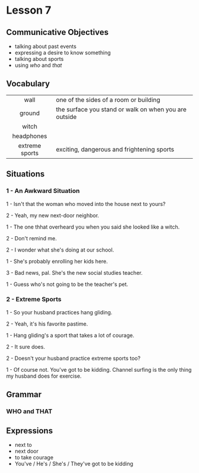 # Lesson 7

## Communicative Objectives
- talking about past events
- expressing a desire to know something
- talking about sports
- using *who* and *that*



## Vocabulary

|||
|:---:|---|
| wall | one of the sides of a room or building |
| ground | the surface you stand or walk on when you are outside |
| witch | |
| headphones | |
| extreme sports | exciting, dangerous and frightening sports |



## Situations
### 1 - An Awkward Situation
1 - Isn't that the woman who moved into the house next to yours?

2 - Yeah, my new next-door neighbor.

1 - The one thhat overheard you when you said she looked like a witch.

2 - Don't remind me.

2 - I wonder what she's doing at our school.

1 - She's probably enrolling her kids here.

3 - Bad news, pal. She's the new social studies teacher.

1 - Guess who's not going to be the teacher's pet.

### 2 - Extreme Sports
1 - So your husband practices hang gliding.

2 - Yeah, it's his favorite pastime.

1 - Hang gliding's a sport that takes a lot of courage.

2 - It sure does.

2 - Doesn't your husband practice extreme sports too?

1 - Of course not. You've got to be kidding. Channel surfing is the only thing my husband does for exercise.



## Grammar
### WHO and THAT


## Expressions
- next to
- next door
- to take courage
- You've / He's / She's / They've got to be kidding